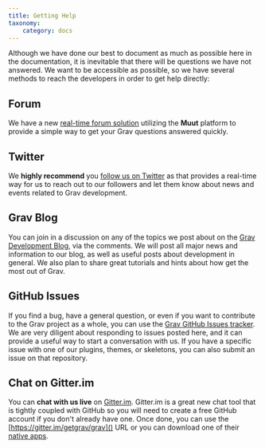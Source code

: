 ```yaml
---
title: Getting Help
taxonomy:
    category: docs
---
```


Although we have done our best to document as much as possible here in the documentation, it is inevitable that there will be questions we have not answered.  We want to be accessible as possible, so we have several methods to reach the developers in order to get help directly:

## Forum

We have a new [real-time forum solution](http://getgrav.org/forum) utilizing the **Muut** platform to provide a simple way to get your Grav questions answered quickly.

## Twitter

We **highly recommend** you [follow us on Twitter](https://twitter.com/getgrav) as that provides a real-time way for us to reach out to our followers and let them know about news and events related to Grav development.

## Grav Blog

You can join in a discussion on any of the topics we post about on the [Grav Development Blog](http://getgrav.org/blog), via the comments.  We will post all major news and information to our blog, as well as useful posts about development in general. We also plan to share great tutorials and hints about how get the most out of Grav.

## GitHub Issues

If you find a bug, have a general question, or even if you want to contribute to the Grav project as a whole, you can use the [Grav GitHub Issues tracker](https://github.com/getgrav/grav/issues).  We are very diligent about responding to issues posted here, and it can provide a useful way to start a conversation with us.  If you have a specific issue with one of our plugins, themes, or skeletons, you can also submit an issue on that repository.

## Chat on Gitter.im

You can **chat with us live** on [Gitter.im](https://gitter.im/getgrav/grav). Gitter.im is a great new chat tool that is tightly coupled with GitHub so you will need to create a free GitHub account if you don't already have one.  Once done, you can use the [https://gitter.im/getgrav/grav]() URL or you can download one of their [native apps](https://gitter.im/apps).





